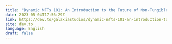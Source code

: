 ```yaml
---
title: "Dynamic NFTs 101: An Introduction to the Future of Non-Fungible Tokens"
date: 2023-05-04T17:56:29Z
link: https://dev.to/galaxiastudios/dynamic-nfts-101-an-introduction-to-the-future-of-non-fungible-tokens-2olp?utm_medium=RSS&utm_source=news.12bit.vn
site: dev.to
language: English
draft: false
---
```

